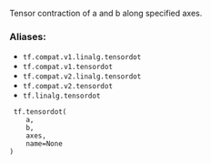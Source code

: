 Tensor contraction of a and b along specified axes.
### Aliases:
- `tf.compat.v1.linalg.tensordot`
- `tf.compat.v1.tensordot`
- `tf.compat.v2.linalg.tensordot`
- `tf.compat.v2.tensordot`
- `tf.linalg.tensordot`

```
 tf.tensordot(
    a,
    b,
    axes,
    name=None
)
```
